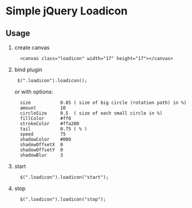 # Simple jQuery Loadicon

## Usage

1. create canvas
 
         <canvas class="loadicon" width="17" height="17"></canvas>

2. bind plugin 

        $(".loadicon").loadicon();

     or with options:

         size           0.85 ( size of big circle (rotation path) in %)
         amount         10
         circleSize     0.5  ( size of each small circle in %)
         fillColor      #ff0
         strokeColor    #ffa200
         tail           0.75 ( % )
         speed          75
         shadowColor    #000
         shadowOffsetX  0
         shadowOffsetY  0
         shadowBlur     3

3. start

         $(".loadicon").loadicon("start");

4. stop

         $(".loadicon").loadicon("stop");
